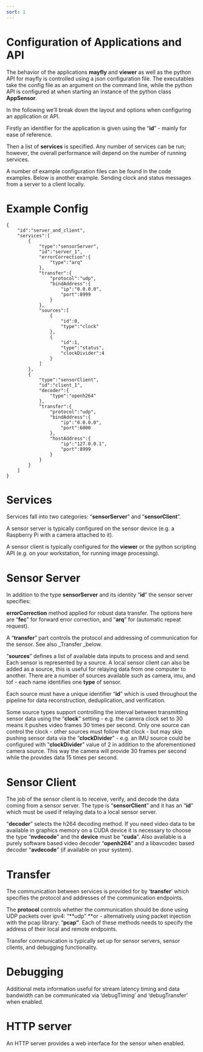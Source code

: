 ```yaml
---
sort: 1
---
```



# Configuration of Applications and API

The behavior of the applications **mayfly** and **viewer** as well as the python API for mayfly is controlled using a json configuration file. The executables take the config file as an argument on the command line, while the python API is configured at when starting an instance of the python class **AppSensor**.

In the following we’ll break down the layout and options when configuring an application or API.

Firstly an identifier for the application is given using the “**id**” - mainly for ease of reference.

Then a list of **services** is specified. Any number of services can be run; however, the overall performance will depend on the number of running services.

A number of example configuration files can be found in the code examples. Below is another example. Sending clock and status messages from a server to a client locally.


# Example Config
```
{
    "id":"server_and_client",
    "services":[
        {
            "type":"sensorServer",
            "id":"server_1",
            "errorCorrection":{
                "type":"arq"
            },
            "transfer":{
                "protocol":"udp",
                "bindAddress":{
                    "ip":"0.0.0.0",
                    "port":8999
                }
            },
            "sources":[
                {
                    "id":0,
                    "type":"clock"
                },
                {
                    "id":1,
                    "type":"status",
                    "clockDivider":4
                }
            ]
        },
        {
            "type":"sensorClient",
            "id":"client_1",
            "decoder":{
                "type":"openh264"
            },
            "transfer":{
                "protocol":"udp",
                "bindAddress":{
                    "ip":"0.0.0.0",
                    "port":6000
                },
                "hostAddress":{
                    "ip":"127.0.0.1",
                    "port":8999
                }
            }
        }
    ]
}
```


# Services

Services fall into two categories: “**sensorServer**” and “**sensorClient**”.

A sensor server is typically configured on the sensor device (e.g. a Raspberry Pi with a camera attached to it).

A sensor client is typically configured for the **viewer** or the python scripting API (e.g. on your workstation, for running image processing).

# Sensor Server

In addition to the type **sensorServer** and its identity “**id**” the sensor server specifies:

**errorCorrection** method applied for robust data transfer. The options here are “**fec**” for forward error correction, and “**arq**” for (automatic repeat request).

A “**transfer**” part controls the protocol and addressing of communication for the sensor. See also _Transfer _below.

“**sources**” defines a list of available data inputs to process and and send. Each sensor is represented by a source. A local sensor client can also be added as a source, this is useful for relaying data from one computer to another. There are a number of sources available such as camera, imu, and tof - each name identifies one **type** of sensor.

Each source must have a unique identifier “**id**” which is used throughout the pipeline for data reconstruction, deduplication, and verification.

Some source types support controlling the interval between transmitting sensor data using the “**clock**” setting - e.g. the camera clock set to 30 means it pushes video frames 30 times per second. Only one source can control the clock - other sources must follow that clock - but may skip pushing sensor data via the “**clockDivider**” - e.g. an IMU source could be configured with “**clockDivider**” value of 2 in addition to the aforementioned camera source. This way the camera will provide 30 frames per second while the provides data 15 times per second.

# Sensor Client

The job of the sensor client is to receive, verify, and decode the data coming from a sensor server. The type is “**sensorClient**” and it has an “**id**” which must be used if relaying data to a local sensor server.

“**decoder**” selects the h264 decoding method. If you need video data to be available in graphics memory on a CUDA device it is necessary to choose the type “**nvdecode**” and the **device** must be “**cuda**”. Also available is a purely software based video decoder “**openh264**” and a libavcodec based decoder “**avdecode**” (if available on your system).

# Transfer

The communication between services is provided for by ‘**transfer**’ which specifies the protocol and addresses of the communication endpoints.

The **protocol** controls whether the communication should be done using UDP packets over ipv4: “**udp” **or - alternatively using packet injection with the pcap library: “**pcap”**. Each of these methods needs to specify the address of their local and remote endpoints.

Transfer communication is typically set up for sensor servers, sensor clients, and debugging functionality.

# Debugging

Additional meta information useful for stream latency timing and data bandwidth can be communicated via ‘debugTiming’ and ‘debugTransfer’ when enabled.

# HTTP server

An HTTP server provides a web interface for the sensor when enabled.
